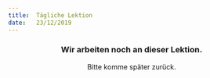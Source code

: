 ```yaml
---
title:  Tägliche Lektion
date:   23/12/2019
---
```


### <center>Wir arbeiten noch an dieser Lektion.</center>
<center>Bitte komme später zurück.</center>